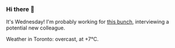 ### Hi there :wave:

It's Wednesday! I'm probably working for [this bunch](https://github.com/kohofinancial), interviewing a potential new colleague.

Weather in Toronto: overcast, at +7°C.
